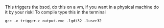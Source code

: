This triggers the bsod, do this on a vm, if you want in a physical machine do it by your risk!
To compile type this in the terminal
```
gcc -o trigger.c output.exe -lgdi32 -luser32
```
